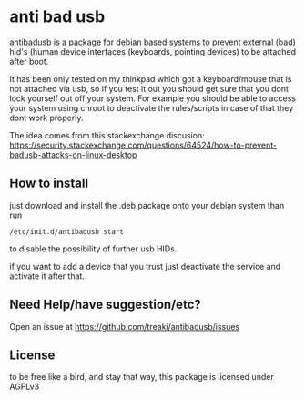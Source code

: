 anti bad usb
============

antibadusb is a package for debian based systems to prevent external (bad) hid's (human device interfaces (keyboards, pointing devices) to be attached after boot.

It has been only tested on my thinkpad which got a keyboard/mouse that is not attached via usb, so if you test it out you should get sure that you dont lock yourself out off your system. For example you should be able to access your system using chroot to deactivate the rules/scripts in case of that they dont work properly.

The idea comes from this stackexchange discusion:
https://security.stackexchange.com/questions/64524/how-to-prevent-badusb-attacks-on-linux-desktop

How to install
--------------
just download and install the .deb package onto your debian system
than run

```/etc/init.d/antibadusb start```

to disable the possibility of further usb HIDs.

if you want to add a device that you trust just deactivate the service and activate it after that. 

Need Help/have suggestion/etc?
------------------------------

Open an issue at
https://github.com/treaki/antibadusb/issues


License
-------

to be free like a bird, and stay that way, this package is licensed under AGPLv3
